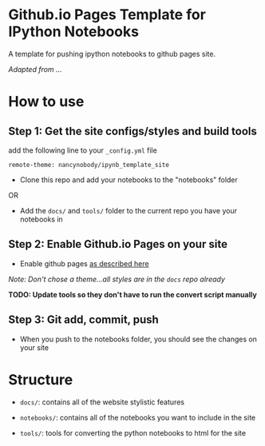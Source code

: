 # Github.io Pages Template for IPython Notebooks

A template for pushing ipython notebooks to github pages site.

*Adapted from ...*

# How to use

## Step 1: Get the site configs/styles and build tools

add the following line to your `_config.yml` file

`remote-theme: nancynobody/ipynb_template_site`






* Clone this repo and add your notebooks to the "notebooks" folder

OR

* Add the `docs/` and `tools/` folder to the current repo you have your notebooks in

## Step 2: Enable Github.io Pages on your site

* Enable github pages [as described here](https://guides.github.com/features/pages/)

*Note: Don't chose a theme...all styles are in the `docs` repo already*

**TODO: Update tools so they don't have to run the convert script manually**

## Step 3: Git add, commit, push
*  When you push to the notebooks folder, you should see the changes on your site

# Structure

* `docs/`: contains all of the website stylistic features

* `notebooks/`: contains all of the notebooks you want to include in the site

* `tools/`: tools for converting the python notebooks to html for the site